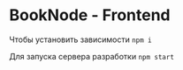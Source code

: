 # BookNode - Frontend

Чтобы установить зависимости ```npm i``` 

Для запуска сервера разработки ```npm start```